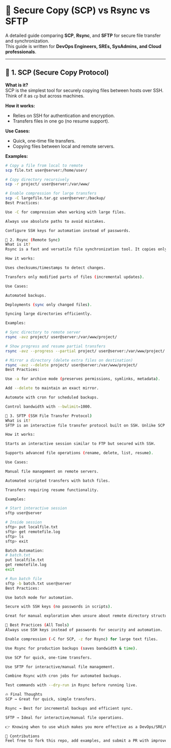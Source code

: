 # 🔐 Secure Copy (SCP) vs Rsync vs SFTP

A detailed guide comparing **SCP**, **Rsync**, and **SFTP** for secure file transfer and synchronization.  
This guide is written for **DevOps Engineers, SREs, SysAdmins, and Cloud professionals**.

---

## 📌 1. SCP (Secure Copy Protocol)

**What is it?**  
SCP is the simplest tool for securely copying files between hosts over SSH. Think of it as `cp` but across machines.

**How it works:**  
- Relies on SSH for authentication and encryption.  
- Transfers files in one go (no resume support).

**Use Cases:**  
- Quick, one-time file transfers.  
- Copying files between local and remote servers.  

**Examples:**
```bash
# Copy a file from local to remote
scp file.txt user@server:/home/user/

# Copy directory recursively
scp -r project/ user@server:/var/www/

# Enable compression for large transfers
scp -C largefile.tar.gz user@server:/backup/
Best Practices:

Use -C for compression when working with large files.

Always use absolute paths to avoid mistakes.

Configure SSH keys for automation instead of passwords.

📌 2. Rsync (Remote Sync)
What is it?
Rsync is a fast and versatile file synchronization tool. It copies only the differences between source and destination, saving time and bandwidth.

How it works:

Uses checksums/timestamps to detect changes.

Transfers only modified parts of files (incremental updates).

Use Cases:

Automated backups.

Deployments (sync only changed files).

Syncing large directories efficiently.

Examples:

# Sync directory to remote server
rsync -avz project/ user@server:/var/www/project/

# Show progress and resume partial transfers
rsync -avz --progress --partial project/ user@server:/var/www/project/

# Mirror a directory (delete extra files on destination)
rsync -avz --delete project/ user@server:/var/www/project/
Best Practices:

Use -a for archive mode (preserves permissions, symlinks, metadata).

Add --delete to maintain an exact mirror.

Automate with cron for scheduled backups.

Control bandwidth with --bwlimit=1000.

📌 3. SFTP (SSH File Transfer Protocol)
What is it?
SFTP is an interactive file transfer protocol built on SSH. Unlike SCP or Rsync, it supports browsing, directory management, and resuming transfers.

How it works:

Starts an interactive session similar to FTP but secured with SSH.

Supports advanced file operations (rename, delete, list, resume).

Use Cases:

Manual file management on remote servers.

Automated scripted transfers with batch files.

Transfers requiring resume functionality.

Examples:

# Start interactive session
sftp user@server

# Inside session
sftp> put localfile.txt
sftp> get remotefile.log
sftp> ls
sftp> exit

Batch Automation:
# batch.txt
put localfile.txt
get remotefile.log
exit

# Run batch file
sftp -b batch.txt user@server
Best Practices:

Use batch mode for automation.

Secure with SSH keys (no passwords in scripts).

Great for manual exploration when unsure about remote directory structure.

🚀 Best Practices (All Tools)
Always use SSH keys instead of passwords for security and automation.

Enable compression (-C for SCP, -z for Rsync) for large text files.

Use Rsync for production backups (saves bandwidth & time).

Use SCP for quick, one-time transfers.

Use SFTP for interactive/manual file management.

Combine Rsync with cron jobs for automated backups.

Test commands with --dry-run in Rsync before running live.

🔥 Final Thoughts
SCP → Great for quick, simple transfers.

Rsync → Best for incremental backups and efficient sync.

SFTP → Ideal for interactive/manual file operations.

👉 Knowing when to use which makes you more effective as a DevOps/SRE/Cloud Engineer.

🌟 Contributions
Feel free to fork this repo, add examples, and submit a PR with improvements!
